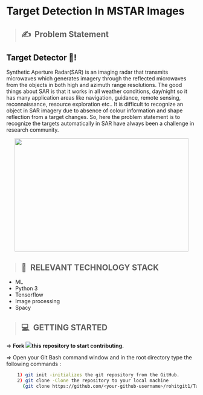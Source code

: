 # **Target Detection In MSTAR Images**

>## ✍&nbsp; Problem Statement
## Target Detector :dart:!
Synthetic Aperture Radar(SAR) is an imaging radar that transmits microwaves which generates imagery through the reflected microwaves from the objects in both high and azimuth range resolutions. The good things about SAR is that it works in all weather conditions, day/night so it has many application areas like navigation, guidance, remote sensing, reconnaissance, resource exploration etc.. It is difficult to recognize an object in SAR imagery due to absence of colour information and shape reflection from a target changes. So, here the problem statement is to recognize the targets automatically in SAR have always been a challenge in research community. 


<p align="center">
  <img width="460" height="300" src="https://user-images.githubusercontent.com/45510285/95008284-18dbf100-0636-11eb-9c8e-d5bb3d4fce97.png">
</p>

>## 📂&nbsp; RELEVANT TECHNOLOGY STACK
* ML
* Python 3
* Tensorflow
* Image processing
* Spacy

>## 💻&nbsp; GETTING STARTED

=> **Fork <a href=https://github.com/rohitgit1/Target-Detection-in-MSTAR-Images><img src="https://img.icons8.com/ios/24/000000/code-fork.png"></a>this repository to start contributing.**

=> Open your Git Bash command window and in the root directory type the following commands :
```bash
    1) git init -initializes the git repository from the GitHub. 
    2) git clone -Clone the repository to your local machine
      (git clone https://github.com/<your-github-username>/rohitgit1/Target-Detection-in-MSTAR-Images.git)
```    
